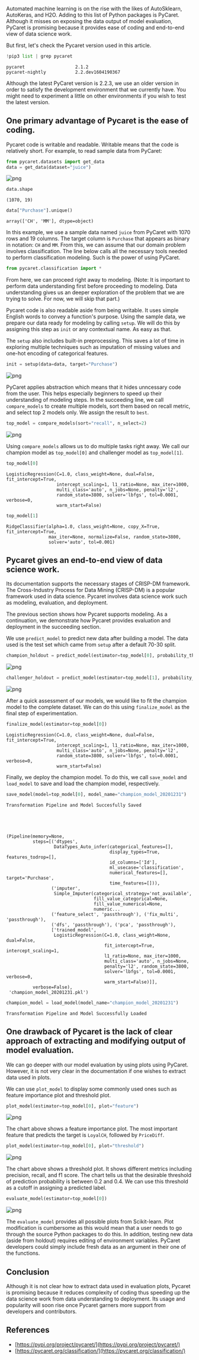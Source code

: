 <!-- # PyCaret -->

Automated machine learning is on the rise with the likes of AutoSklearn, AutoKeras, and H2O. Adding to this list of Python packages is PyCaret. Although it misses on exposing the data output of model evaluation, PyCaret is promising because it provides ease of coding and end-to-end view of data science work.

But first, let's check the Pycaret version used in this article.


```python
!pip3 list | grep pycaret
```

    pycaret                   2.1.2
    pycaret-nightly           2.2.dev1604190367


Although the latest PyCaret version is 2.2.3, we use an older version in order to satisfy the development environment that we currently have. You might need to experiment a little on other environments if you wish to test the latest version.

## One primary advantage of Pycaret is the ease of coding. 
Pycaret code is writable and readable. Writable means that the code is relatively short. For example, to read sample data from PyCaret:


```python
from pycaret.datasets import get_data
data = get_data(dataset="juice")
```


![png](/assets/images/20210105/line66.png)



```python
data.shape
```




    (1070, 19)




```python
data["Purchase"].unique()
```




    array(['CH', 'MM'], dtype=object)



In this example, we use a sample data named `juice` from PyCaret with 1070 rows and 19 columns. The target column is `Purchase` that appears as binary in notation: `CH` and `MM`. From this, we can assume that our domain problem involves classification. The line below calls all the necessary tools needed to perform classification modeling. Such is the power of using PyCaret.


```python
from pycaret.classification import * 
```

From here, we can proceed right away to modeling. (Note: It is important to perform data understanding first before proceeding to modeling. Data understanding gives us an deeper exploration of the problem that we are trying to solve. For now, we will skip that part.)

Pycaret code is also readable aside from being writable. It uses simple English words to convey a function's purpose. Using the sample data, we prepare our data ready for modeling by calling `setup`. We will do this by assigning this step as `init` or any contextual name. As easy as that.

The `setup` also includes built-in preprocessing. This saves a lot of time in exploring multiple techniques such as imputation of missing values and one-hot encoding of categorical features.


```python
init = setup(data=data, target="Purchase")
```


![png](/assets/images/20210105/line70.png)


PyCaret applies abstraction which means that it hides unncessary code from the user. This helps especially beginners to speed up their understanding of modeling steps. In the succeeding line, we call `compare_models` to create multiple models, sort them based on recall metric, and select top 2 models only. We assign the result to `best`.


```python
top_model = compare_models(sort="recall", n_select=2)
```


![png](/assets/images/20210105/line71.png)


Using `compare_models` allows us to do multiple tasks right away. We call our champion model as `top_model[0]` and challenger model as `top_model[1]`.


```python
top_model[0]
```




    LogisticRegression(C=1.0, class_weight=None, dual=False, fit_intercept=True,
                       intercept_scaling=1, l1_ratio=None, max_iter=1000,
                       multi_class='auto', n_jobs=None, penalty='l2',
                       random_state=3800, solver='lbfgs', tol=0.0001, verbose=0,
                       warm_start=False)




```python
top_model[1]
```




    RidgeClassifier(alpha=1.0, class_weight=None, copy_X=True, fit_intercept=True,
                    max_iter=None, normalize=False, random_state=3800,
                    solver='auto', tol=0.001)



## Pycaret gives an end-to-end view of data science work. 
Its documentation supports the necessary stages of CRISP-DM framework. The Cross-Industry Process for Data Mining (CRISP-DM) is a popular framework used in data science. Pycaret involves data science work such as modeling, evaluation, and deployment. 

The previous section shows how Pycaret supports modeling. As a continuation, we demonstrate how Pycaret provides evaluation and deployment in the succeeding section.

We use `predict_model` to predict new data after building a model. The data used is the test set which came from `setup` after a default 70-30 split.


```python
champion_holdout = predict_model(estimator=top_model[0], probability_threshold=0.5)
```


![png](/assets/images/20210105/line75.png)



```python
challenger_holdout = predict_model(estimator=top_model[1], probability_threshold=0.5)
```


![png](/assets/images/20210105/line76.png)


After a quick assessment of our models, we would like to fit the champion model to the complete dataset. We can do this using `finalize_model` as the final step of experimentation.


```python
finalize_model(estimator=top_model[0])
```




    LogisticRegression(C=1.0, class_weight=None, dual=False, fit_intercept=True,
                       intercept_scaling=1, l1_ratio=None, max_iter=1000,
                       multi_class='auto', n_jobs=None, penalty='l2',
                       random_state=3800, solver='lbfgs', tol=0.0001, verbose=0,
                       warm_start=False)



Finally, we deploy the champion model. To do this, we call `save_model` and `load_model` to save and load the champion model, respectively.


```python
save_model(model=top_model[0], model_name="champion_model_20201231")
```

    Transformation Pipeline and Model Succesfully Saved





    (Pipeline(memory=None,
              steps=[('dtypes',
                      DataTypes_Auto_infer(categorical_features=[],
                                           display_types=True, features_todrop=[],
                                           id_columns=['Id'],
                                           ml_usecase='classification',
                                           numerical_features=[], target='Purchase',
                                           time_features=[])),
                     ('imputer',
                      Simple_Imputer(categorical_strategy='not_available',
                                     fill_value_categorical=None,
                                     fill_value_numerical=None,
                                     numeric...
                     ('feature_select', 'passthrough'), ('fix_multi', 'passthrough'),
                     ('dfs', 'passthrough'), ('pca', 'passthrough'),
                     ['trained_model',
                      LogisticRegression(C=1.0, class_weight=None, dual=False,
                                         fit_intercept=True, intercept_scaling=1,
                                         l1_ratio=None, max_iter=1000,
                                         multi_class='auto', n_jobs=None,
                                         penalty='l2', random_state=3800,
                                         solver='lbfgs', tol=0.0001, verbose=0,
                                         warm_start=False)]],
              verbose=False),
     'champion_model_20201231.pkl')




```python
champion_model = load_model(model_name="champion_model_20201231")
```

    Transformation Pipeline and Model Successfully Loaded


## One drawback of Pycaret is the lack of clear approach of extracting and modifying output of model evaluation. 
We can go deeper with our model evaluation by using plots using PyCaret. However, it is not very clear in the documentation if one wishes to extract data used in plots. 

We can use `plot_model` to display some commonly used ones such as feature importance plot and threshold plot.


```python
plot_model(estimator=top_model[0], plot="feature")
```


![png](/assets/images/20210105/FeatureImportance.png)


The chart above shows a feature importance plot. The most important feature that predicts the target is `LoyalCH`, followed by `PriceDiff`.

```python
plot_model(estimator=top_model[0], plot="threshold")
```


![png](/assets/images/20210105/Threshold.png)


The chart above shows a threshold plot. It shows different metrics including precision, recall, and f1 score. The chart tells us that the desirable threshold of prediction probability is between 0.2 and 0.4. We can use this threshold as a cutoff in assigning a predicted label.


```python
evaluate_model(estimator=top_model[0])
```


![png](/assets/images/20210105/line85.png)


The `evaluate_model` provides all possible plots from Scikit-learn. Plot modification is cumbersome as this would mean that a user needs to go through the source Python packages to do this. In addition, testing new data (aside from holdout) requires editing of environment variables. PyCaret developers could simply include fresh data as an argument in their one of the functions.

## Conclusion
Although it is not clear how to extract data used in evaluation plots, Pycaret is promising because it reduces complexity of coding thus speeding up the data science work from data understanding to deployment. Its usage and popularity will soon rise once Pycaret garners more support from developers and contributors.

## References

- [https://pypi.org/project/pycaret/](https://pypi.org/project/pycaret/)
- [https://pycaret.org/classification/](https://pycaret.org/classification/)
